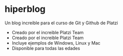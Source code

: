 # hiperblog
Un blog increible para el curso de Git y Github de Platzi

* Creado por el increible Platzi Team
* Creado por el increible Platzi Team
* Incluye ejemplos de Windows, Linux y Mac
* Disponible para todas las edades

